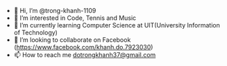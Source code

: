 - 👋 Hi, I’m @trong-khanh-1109
- 👀 I’m interested in Code, Tennis and Music
- 🌱 I’m currently learning Computer Science at UIT(University Information of Technology)
- 💞️ I’m looking to collaborate on Facebook (https://www.facebook.com/khanh.do.7923030)
- 📫 How to reach me dotrongkhanh37@gmail.com

<!---
trong-khanh-1109/trong-khanh-1109 is a ✨ special ✨ repository because its `README.md` (this file) appears on your GitHub profile.
You can click the Preview link to take a look at your changes.
--->
